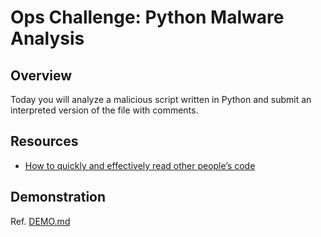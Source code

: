 # Ops Challenge: Python Malware Analysis 

## Overview

Today you will analyze a malicious script written in Python and submit an interpreted version of the file with comments.

## Resources

- [How to quickly and effectively read other people’s code](https://selftaughtcoders.com/how-to-quickly-and-effectively-read-other-peoples-code/)

## Demonstration

Ref. [DEMO.md](DEMO.md)
